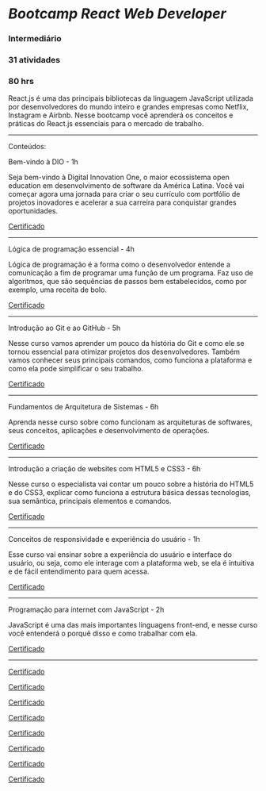 # _Bootcamp React Web Developer_
### Intermediário
### 31 atividades
### 80 hrs


React.js é uma das principais bibliotecas da linguagem JavaScript utilizada por desenvolvedores do mundo inteiro e grandes empresas como Netflix, Instagram e Airbnb. Nesse bootcamp você aprenderá os conceitos e práticas do React.js essenciais para o mercado de trabalho.


---

Conteúdos:

Bem-vindo à DIO - 1h

Seja bem-vindo à Digital Innovation One, o maior ecossistema open education em desenvolvimento de software da América Latina. Você vai começar agora uma jornada para criar o seu currículo com portfólio de projetos inovadores e acelerar a sua carreira para conquistar grandes oportunidades.

<a href="https://certificates.digitalinnovation.one/80567A68">Certificado</a>

---

Lógica de programação essencial - 4h

Lógica de programação é a forma como o desenvolvedor entende a comunicação a fim de programar uma função de um programa. Faz uso de algoritmos, que são sequências de passos bem estabelecidos, como por exemplo, uma receita de bolo.

<a href="https://certificates.digitalinnovation.one/ED57AF2A">Certificado</a>

---

Introdução ao Git e ao GitHub - 5h

Nesse curso vamos aprender um pouco da história do Git e como ele se tornou essencial para otimizar projetos dos desenvolvedores. Também vamos conhecer seus principais comandos, como funciona a plataforma e como ela pode simplificar o seu trabalho.


<a href="https://certificates.digitalinnovation.one/379452CB">Certificado</a>

---

Fundamentos de Arquitetura de Sistemas - 6h

Aprenda nesse curso sobre como funcionam as arquiteturas de softwares, seus conceitos, aplicações e desenvolvimento de operações.

<a href="https://certificates.digitalinnovation.one/C611DD89">Certificado</a>

---

Introdução a criação de websites com HTML5 e CSS3 - 6h

Nesse curso o especialista vai contar um pouco sobre a história do HTML5 e do CSS3, explicar como funciona a estrutura básica dessas tecnologias, sua semântica, principais elementos e comandos.

<a href="https://certificates.digitalinnovation.one/C45A3FE1">Certificado</a>

---

Conceitos de responsividade e experiência do usuário - 1h

Esse curso vai ensinar sobre a experiência do usuário e interface do usuário, ou seja, como ele interage com a plataforma web, se ela é intuitiva e de fácil entendimento para quem acessa.

<a href="https://certificates.digitalinnovation.one/38DBDCBE">Certificado</a>

---

Programação para internet com JavaScript - 2h

JavaScript é uma das mais importantes linguagens front-end, e nesse curso você entenderá o porquê disso e como trabalhar com ela.

<a href="">Certificado</a>

---



<a href="">Certificado</a>

<a href="">Certificado</a>

<a href="">Certificado</a>

<a href="">Certificado</a>

<a href="">Certificado</a>

<a href="">Certificado</a>

<a href="">Certificado</a>

<a href="">Certificado</a>


























